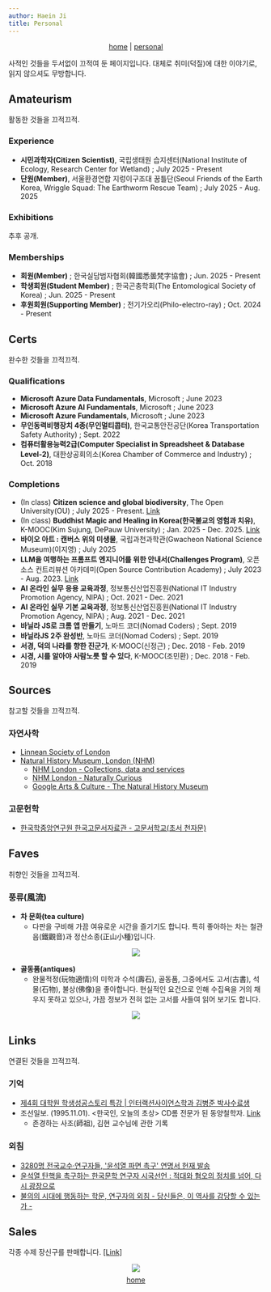 ```yaml
---
author: Haein Ji
title: Personal
---
```


<div class="menu"><center><i class="fas fa-home"></i><a href="./"> home</a> | <i class="fas fa-sticky-note"></i><a href="./personal"> personal</a></center></div>

사적인 것들을 두서없이 끄적여 둔 페이지입니다. 대체로 취미(덕질)에 대한 이야기로, 읽지 않으셔도 무방합니다.


## Amateurism
활동한 것들을 끄적끄적.

### Experience
- **시민과학자(Citizen Scientist)**, 국립생태원 습지센터(National Institute of Ecology, Research Center for Wetland) ; July 2025 - Present
- **단원(Member)**, 서울환경연합 지렁이구조대 꿈틀단(Seoul Friends of the Earth Korea, Wriggle Squad: The Earthworm Rescue Team) ; July 2025 - Aug. 2025

### Exhibitions
추후 공개.

### Memberships

- **회원(Member)** ; 한국실담범자협회(韓國悉曇梵字協會) ; Jun. 2025 - Present
- **학생회원(Student Member)** ; 한국곤충학회(The Entomological Society of Korea) ; Jun. 2025 - Present
- **후원회원(Supporting Member)** ; 전기가오리(Philo-electro-ray) ; Oct. 2024 - Present


## Certs
완수한 것들을 끄적끄적.

### Qualifications
- **Microsoft Azure Data Fundamentals**, Microsoft ; June 2023
- **Microsoft Azure AI Fundamentals**, Microsoft ; June 2023
- **Microsoft Azure Fundamentals**, Microsoft ; June 2023
- **무인동력비행장치 4종(무인멀티콥터)**, 한국교통안전공단(Korea Transportation Safety Authority) ; Sept. 2022
- **컴퓨터활용능력2급(Computer Specialist in Spreadsheet & Database Level-2)**, 대한상공회의소(Korea Chamber of Commerce and Industry) ; Oct. 2018

### Completions
- (In class) **Citizen science and global biodiversity**, The Open University(OU) ; July 2025 - Present. [Link](https://www.open.edu/openlearn/science-maths-technology/citizen-science-and-global-biodiversity/)
- (In class) **Buddhist Magic and Healing in Korea(한국불교의 영험과 치유)**, K-MOOC(Kim Sujung, DePauw University) ; Jan. 2025 - Dec. 2025. [Link](https://www.kmooc.kr/view/course/detail/15063?tm=20250506152341)
- **바이오 아트 : 캔버스 위의 미생물**, 국립과천과학관(Gwacheon National Science Museum)(이지영) ; July 2025
- **LLM을 여행하는 프롬프트 엔지니어를 위한 안내서(Challenges Program)**, 오픈소스 컨트리뷰션 아카데미(Open Source Contribution Academy) ; July 2023 - Aug. 2023. [Link](https://www.oss.kr/ossca_23_projects/show/93ef05a0-c263-4715-98f9-d426b0091c71)
- **AI 온라인 실무 응용 교육과정**, 정보통신산업진흥원(National IT Industry Promotion Agency, NIPA) ; Oct. 2021 - Dec. 2021
- **AI 온라인 실무 기본 교육과정**, 정보통신산업진흥원(National IT Industry Promotion Agency, NIPA) ; Aug. 2021 - Dec. 2021
- **바닐라 JS로 크롬 앱 만들기**, 노마드 코더(Nomad Coders) ; Sept. 2019
- **바닐라JS 2주 완성반**, 노마드 코더(Nomad Coders) ; Sept. 2019
- **서경, 덕의 나라를 향한 진군가**, K-MOOC(신정근) ; Dec. 2018 - Feb. 2019
- **시경, 시를 알아야 사람노릇 할 수 있다**, K-MOOC(조민환) ; Dec. 2018 - Feb. 2019


## Sources
참고할 것들을 끄적끄적.

### 자연사학
- [Linnean Society of London](https://www.linnean.org/)
- [Natural History Museum, London (NHM)](https://data.nhm.ac.uk/)
  - [NHM London - Collections, data and services](https://www.nhm.ac.uk/our-science/services.html)
  - [NHM London - Naturally Curious](https://naturallycurious.nhm.ac.uk/)
  - [Google Arts & Culture - The Natural History Museum](https://artsandculture.google.com/partner/natural-history-museum)

### 고문헌학
- [한국학중앙연구원 한국고문서자료관 - 고문서학교(초서 천자문)](https://archive.aks.ac.kr/lecture/list.do?lecid=SH)


## Faves
취향인 것들을 끄적끄적.

### 풍류(風流)
- **차 문화(tea culture)**
  - 다판을 구비해 가끔 여유로운 시간을 즐기기도 합니다. 특히 좋아하는 차는 철관음(鐵觀音)과 정산소종(正山小種)입니다.

<center><img class="intext-img" src="/assets/img/personal/chinese_tea.jpg" oncontextmenu="return false"></center>

- **골동품(antiques)**
  - 완물적정(玩物適情)의 미학과 수석(壽石), 골동품, 그중에서도 고서(古書), 석물(石物), 불상(佛像)을 좋아합니다. 현실적인 요건으로 인해 수집욕을 거의 채우지 못하고 있으나, 가끔 정보가 전혀 없는 고서를 사들여 읽어 보기도 합니다.

<center><img class="intext-img" src="/assets/img/personal/oldbook.jpg" oncontextmenu="return false"></center>


## Links
연결된 것들을 끄적끄적.

### 기억
- <i class="fab fa-youtube"></i> <a href="https://www.youtube.com/watch?v=ZlEuluWsS3g">제4회 대학원 학생성공스토리 특강 | 인터랙션사이언스학과 김병준 박사수료생</a>
- 조선일보. (1995.11.01). <한국인, 오늘의 초상> CD롬 전문가 된 동양철학자. [Link](https://www.chosun.com/site/data/html_dir/1995/11/01/1995110170166.html)
  - 존경하는 사조(師祖), 김현 교수님에 관한 기록

### 외침
- <a href="https://amn.kr/52637" target="_blank">3280명 전국교수·연구자들, '윤석열 파면 촉구' 연명서 헌재 발송</a>
- <a href="https://news.unn.net/news/articleView.html?idxno=572497" target="_blank">윤석열 탄핵을 촉구하는 한국문학 연구자 시국선언 : 적대와 혐오의 정치를 넘어, 다시 광장으로</a>
- <a href="https://x.com/gusvjar/status/1867044776950005959" target="_blank">불의의 시대에 행동하는 학문, 연구자의 외침 - 당신들은, 이 역사를 감당할 수 있는가 -</a>


## Sales
각종 수제 장신구를 판매합니다. <a href="https://idus.com/horan_gongbang" target="_blank">[Link]</a>
<center><img src="/assets/img/personal/horan_gongbang.png" oncontextmenu="return false"></center>

<div style="line-height: 50%;"><br></div>
<div class="menu"><center><i class="fa fa-home" aria-hidden="true"></i><a href="./"> home</a></center></div>


